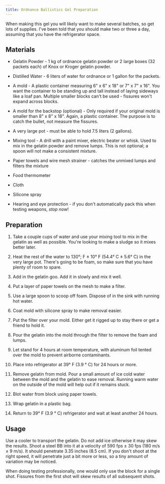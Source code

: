 ```yaml
---
title: Ordnance Ballistics Gel Preparation
---
```


When making this gel you will likely want to make several batches, so get lots of supplies.  I've been told that you should make two or three a day, assuming that you have the refrigerator space.


Materials
---------

* Gelatin Powder - 1 kg of ordnance gelatin powder or 2 large boxes (32 packets each) of Knox or Kroger gelatin powder.

* Distilled Water - 6 liters of water for ordnance or 1 gallon for the packets.

* A mold - A plastic container measuring 6" x 6" x 18" or 7" x 7" x 16".  You want the container to be standing up and tall instead of laying sideways like a loaf pan.  Multiple smaller blocks can't be used - fissures won't expand across blocks.

* A mold for the backstop (optional) - Only required if your original mold is smaller than 8" x 8" x 18".  Again, a plastic container.  The purpose is to catch the bullet, not measure the fissures.

* A very large pot - must be able to hold 7.5 liters (2 gallons).

* Mixing tool - A drill with a paint mixer, electric beater or whisk.  Used to mix in the gelatin powder and remove lumps.  This is not optional; a spoon will not make a consistent mixture.

* Paper towels and wire mesh strainer - catches the unmixed lumps and filters the mixture

* Food thermometer

* Cloth

* Silicone spray

* Hearing and eye protection - if you don't automatically pack this when testing weapons, *stop now*!


Preparation
-----------

1. Take a couple cups of water and use your mixing tool to mix in the gelatin as well as possible.  You're looking to make a sludge so it mixes better later.

2. Heat the rest of the water to 130°; F ± 10° F (54.4° C ± 5.6° C) in the very large pot.  There's going to be foam, so make sure that you have plenty of room to spare.

3. Add in the gelatin goo.  Add it in slowly and mix it well.

4. Put a layer of paper towels on the mesh to make a filter.

5. Use a large spoon to scoop off foam.  Dispose of in the sink with running hot water.

6. Coat mold with silicone spray to make removal easier.

7. Put the filter over your mold.  Either get it rigged up to stay there or get a friend to hold it.

8. Pour the gelatin into the mold through the filter to remove the foam and lumps.

9. Let stand for 4 hours at room temperature, with aluminum foil tented over the mold to prevent airborne contaminants.

10. Place into refrigerator at 39° F (3.9 ° C) for 24 hours or more.

11. Remove gelatin from mold.  Pour a small amount of ice cold water between the mold and the gelatin to ease removal.  Running warm water on the outside of the mold will help out if it remains stuck.

12. Blot water from block using paper towels.

13. Wrap gelatin in a plastic bag.

14. Return to 39° F (3.9 ° C) refrigerator and wait at least another 24 hours.


Usage
-----

Use a cooler to transport the gelatin.  Do not add ice otherwise it may skew the results.  Shoot a steel BB into it at a velocity of 590 fps ± 30 fps (180 m/s ± 9 m/s).  It should penetrate 3.35 inches (8.5 cm).  If you don't shoot at the right speed, it will penetrate just a bit more or less, so a tiny amount of variation may be noticed.

When doing testing professionally, one would only use the block for a single shot.  Fissures from the first shot will skew results of all subsequent shots.
